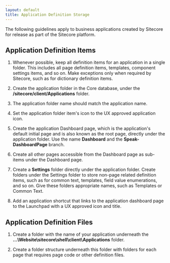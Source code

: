 ```yaml
---
layout: default
title: Application Definition Storage
---
```


The following guidelines apply to business applications created by Sitecore for release as part of the Sitecore platform.

## Application Definition Items ##

1. Whenever possible, keep all definition items for an application in a single folder. This includes all page definition items, templates, component settings items, and so on.  Make exceptions only when required by Sitecore, such as for dictionary definition items.

1. Create the application folder in the Core database, under the **/sitecore/client/Applications** folder.

1. The application folder name should match the application name.

1. Set the application folder item's icon to the UX approved application icon.

1. Create the application Dashboard page, which is the application's default initial page and is also known as the root page, directly under the application folder. Use the name **Dashboard** and the **Speak-DashboardPage** branch.

1. Create all other pages accessible from the Dashboard page as sub-items under the Dashboard page.

1. Create a **Settings** folder directly under the application folder.  Create folders under the Settings folder to store non-page related definition items, such as for common text, templates, field value enumerations, and so on.  Give these folders appropriate names, such as Templates or Common Text.

1. Add an application shortcut that links to the application dashboard page to the Launchpad with a UX approved icon and title.

## Application Definition Files ##

1. Create a folder with the name of your application underneath the **...\Website\sitecore\shell\client\Applications** folder.

1. Create a folder structure underneath this folder with folders for each page that requires page code or other definition files.
